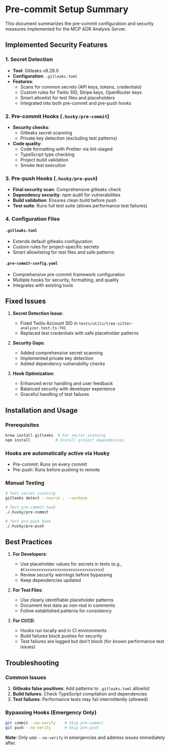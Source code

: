 # Pre-commit Setup Summary

This document summarizes the pre-commit configuration and security measures implemented for the MCP ADR Analysis Server.

## Implemented Security Features

### 1. Secret Detection

- **Tool**: Gitleaks v8.28.0
- **Configuration**: `.gitleaks.toml`
- **Features**:
  - Scans for common secrets (API keys, tokens, credentials)
  - Custom rules for Twilio SID, Stripe keys, OpenRouter keys
  - Smart allowlist for test files and placeholders
  - Integrated into both pre-commit and pre-push hooks

### 2. Pre-commit Hooks (`.husky/pre-commit`)

- **Security checks**:
  - Gitleaks secret scanning
  - Private key detection (excluding test patterns)
- **Code quality**:
  - Code formatting with Prettier via lint-staged
  - TypeScript type checking
  - Project build validation
  - Smoke test execution

### 3. Pre-push Hooks (`.husky/pre-push`)

- **Final security scan**: Comprehensive gitleaks check
- **Dependency security**: npm audit for vulnerabilities
- **Build validation**: Ensures clean build before push
- **Test suite**: Runs full test suite (allows performance test failures)

### 4. Configuration Files

#### `.gitleaks.toml`

- Extends default gitleaks configuration
- Custom rules for project-specific secrets
- Smart allowlisting for test files and safe patterns

#### `.pre-commit-config.yaml`

- Comprehensive pre-commit framework configuration
- Multiple hooks for security, formatting, and quality
- Integrates with existing tools

## Fixed Issues

1. **Secret Detection Issue**:
   - Fixed Twilio Account SID in `tests/utils/tree-sitter-analyzer.test.ts:781`
   - Replaced test credentials with safe placeholder patterns

2. **Security Gaps**:
   - Added comprehensive secret scanning
   - Implemented private key detection
   - Added dependency vulnerability checks

3. **Hook Optimization**:
   - Enhanced error handling and user feedback
   - Balanced security with developer experience
   - Graceful handling of test failures

## Installation and Usage

### Prerequisites

```bash
brew install gitleaks  # For secret scanning
npm install           # Install project dependencies
```

### Hooks are automatically active via Husky

- Pre-commit: Runs on every commit
- Pre-push: Runs before pushing to remote

### Manual Testing

```bash
# Test secret scanning
gitleaks detect --source . --verbose

# Test pre-commit hook
./.husky/pre-commit

# Test pre-push hook
./.husky/pre-push
```

## Best Practices

1. **For Developers**:
   - Use placeholder values for secrets in tests (e.g., `ACxxxxxxxxxxxxxxxxxxxxxxxxxxxxxxxxxx`)
   - Review security warnings before bypassing
   - Keep dependencies updated

2. **For Test Files**:
   - Use clearly identifiable placeholder patterns
   - Document test data as non-real in comments
   - Follow established patterns for consistency

3. **For CI/CD**:
   - Hooks run locally and in CI environments
   - Build failures block pushes for security
   - Test failures are logged but don't block (for known performance test issues)

## Troubleshooting

### Common Issues

1. **Gitleaks false positives**: Add patterns to `.gitleaks.toml` allowlist
2. **Build failures**: Check TypeScript compilation and dependencies
3. **Test failures**: Performance tests may fail intermittently (allowed)

### Bypassing Hooks (Emergency Only)

```bash
git commit --no-verify    # Skip pre-commit
git push --no-verify      # Skip pre-push
```

**Note**: Only use `--no-verify` in emergencies and address issues immediately after.
